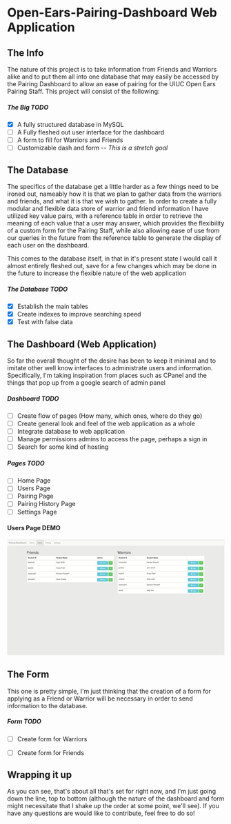 # Open-Ears-Pairing-Dashboard Web Application
## The Info
The nature of this project is to take information from Friends and Warriors alike and to put them all into one database that may easily be accessed by the Pairing Dashboard to allow an ease of pairing for the UIUC Open Ears Pairing Staff. This project will consist of the following:

##### The Big TODO
- [x] A fully structured database in MySQL
- [ ] A Fully fleshed out user interface for the dashboard
- [ ] A form to fill for Warriors and Friends
- [ ] Customizable dash and form -- _This is a stretch goal_

## The Database
The specifics of the database get a little harder as a few things need to be ironed out, nameably how it is that we plan to gather data from the warriors and friends, and what it is that we wish to gather. In order to create a fully modular and flexible data store of warrior and friend information I have utilized key value pairs, with a reference table in order to retrieve the meaning of each value that a user may answer, which provides the flexibility of a custom form for the Pairing Staff, while also allowing ease of use from our queries in the future from the reference table to generate the display of each user on the dashboard.

This comes to the database itself, in that in it's present state I would call it almost entirely fleshed out, save for a few changes which may be done in the future to increase the flexible nature of the web application

##### The Database TODO
- [x] Establish the main tables
- [x] Create indexes to improve searching speed
- [x] Test with false data

## The Dashboard (Web Application)
So far the overall thought of the desire has been to keep it minimal and to imitate other well know interfaces to administrate users and information. Specifically, I'm taking inspiration from places such as CPanel and the things that pop up from a google search of admin panel

##### Dashboard TODO
- [ ] Create flow of pages (How many, which ones, where do they go)
- [ ] Create general look and feel of the web application as a whole
- [ ] Integrate database to web application
- [ ] Manage permissions admins to access the page, perhaps a sign in
- [ ] Search for some kind of hosting

##### Pages TODO
- [ ] Home Page
- [ ] Users Page
- [ ] Pairing Page
- [ ] Pairing History Page
- [ ] Settings Page

#### Users Page DEMO
![Users Page Screenshot](https://github.com/Smidds/Open-Ears-Pairing-Dashboard/blob/master/assets/usersPage.gif)

## The Form
This one is pretty simple, I'm just thinking that the creation of a form for applying as a Friend or Warrior will be necessary in order to send information to the database.

##### Form TODO
- [ ] Create form for Warriors
- [ ] Create form for Friends


## Wrapping it up
As you can see, that's about all that's set for right now, and I'm just going down the line, top to bottom (although the nature of the dashboard and form might necessitate that I shake up the order at some point, we'll see). If you have any questions are would like to contribute, feel free to do so!
